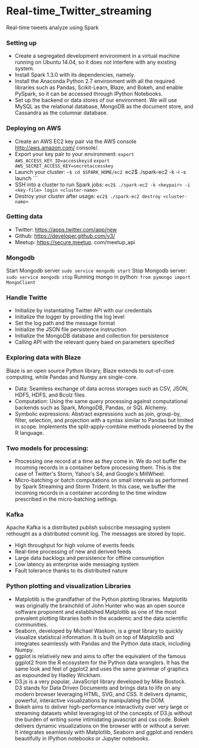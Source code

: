 # Real-time_Twitter_streaming
Real-time tweets analyze using Spark

### Setting up
- Create a segregated development environment in a virtual machine running on Ubuntu 14.04, so it does not interfere with any existing system.
- Install Spark 1.3.0 with its dependencies, namely.
- Install the Anaconda Python 2.7 environment with all the required libraries such as Pandas, Scikit-Learn, Blaze, and Bokeh, and enable PySpark, so it can be accessed through IPython Notebooks.
- Set up the backend or data stores of our environment. We will use MySQL as the relational database, MongoDB as the document store, and Cassandra as the columnar database.

### Deploying on AWS
- Create an AWS EC2 key pair via the AWS console http://aws.amazon.com/
console/.
- Export your key pair to your environment:
       ```export AWS_ACCESS_KEY_ID=accesskeyid```
       ```export AWS_SECRET_ACCESS_KEY=secretaccesskey```
- Launch your cluster:
       ```~$ cd $SPARK_HOME/ec2
       ```ec2$ ./spark-ec2 -k <keypair> -i <key-file> -s <num-slaves> launch <cluster-name>```
- SSH into a cluster to run Spark jobs:
       ```ec2$ ./spark-ec2 -k <keypair> -i <key-file> login <cluster-name>```
- Destroy your cluster after usage:
       ```ec2$ ./spark-ec2 destroy <cluster-name>```

### Getting data
 - Twitter: https://apps.twitter.com/app/new
 - Github: https://developer.github.com/v3/
 - Meetup:  https://secure.meetup. com/meetup_api

### Mongodb
Start Mongodb server
```sudo service mongodb start```
Stop Mongodb server:
```sudo service mongodb stop```
Running mongo in python:
```from pymongo import MongoClient```

### Handle Twitte
- Initialize by instantiating Twitter API with our credentials
- Initialize the logger by providing the log level
- Set the log path and the message format
- Initialize the JSON file persistence instruction
- Initialize the MongoDB database and collection for persistence
- Calling API with the relevant query baed on parameters specified

### Exploring data with Blaze
Blaze is an open source Python library, Blaze extends to out-of-core computing, while Pandas and Numpy are single-core.
- Data: Seamless exchange of data across storages such as CSV, JSON, HDF5, HDFS, and Bcolz files.
- Computation: Using the same query processing against computational backends such as Spark, MongoDB, Pandas, or SQL Alchemy.
- Symbolic expressions: Abstract expressions such as join, group-by, filter, selection, and projection with a syntax similar to Pandas but limited in scope. Implements the split-apply-combine methods pioneered by the R language.

### Two models for processing:
- Processing one record at a time as they come in. We do not buffer the incoming records in a container before processing them. This is the case of Twitter's Storm, Yahoo's S4, and Google's MillWheel.
- Micro-batching or batch computations on small intervals as performed by Spark Streaming and Storm Trident. In this case, we buffer the incoming records in a container according to the time window prescribed in the micro-batching settings.

### Kafka
Apache Kafka is a distributed publish subscribe messaging system rethought as a distributed commit log. The messages are stored by topic.
- High throughput for high volume of events feeds
- Real-time processing of new and derived feeds
- Large data backlogs and persistence for offline consumption
- Low latency as enterprise wide messaging system
- Fault tolerance thanks to its distributed nature

### Python plotting and visualization Libraries
- Matplotlib is the grandfather of the Python plotting libraries. Matplotlib was originally the brainchild of John Hunter who was an open source software proponent and established Matplotlib as one of the most prevalent plotting libraries both in the academic and the data scientific communities. 
- Seaborn, developed by Michael Waskom, is a great library to quickly visualize statistical information. It is built on top of Matplotlib and integrates seamlessly with Pandas and the Python data stack, including Numpy.
- ggplot is relatively new and aims to offer the equivalent of the famous ggplot2 from the R ecosystem for the Python data wranglers. It has the same look and feel of ggplot2 and uses the same grammar of graphics as expounded by Hadley Wickham.
- D3.js is a very popular, JavaScript library developed by Mike Bostock. D3 stands for Data Driven Documents and brings data to life on any modern browser leveraging HTML, SVG, and CSS. It delivers dynamic, powerful, interactive visualizations by manipulating the DOM.
- Bokeh aims to deliver high-performance interactivity over very large or streaming datasets whilst leveraging lot of the concepts of D3.js without the burden of writing some intimidating javascript and css code. Bokeh delivers dynamic visualizations on the browser with or without a server. It integrates seamlessly with Matplotlib, Seaborn and ggplot and renders beautifully in IPython notebooks or Jupyter notebooks.








